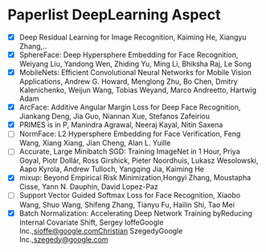 # Paperlist DeepLearning Aspect
- [x] Deep Residual Learning for Image Recognition, Kaiming He, Xiangyu Zhang,..
- [x] SphereFace: Deep Hypersphere Embedding for Face Recognition, Weiyang Liu, Yandong Wen, Zhiding Yu, Ming Li, Bhiksha Raj, Le Song
- [x] MobileNets: Efficient Convolutional Neural Networks for Mobile Vision Applications, Andrew G. Howard, Menglong Zhu, Bo Chen, Dmitry Kalenichenko, Weijun Wang, Tobias Weyand, Marco Andreetto, Hartwig Adam
- [x] ArcFace: Additive Angular Margin Loss for Deep Face Recognition, Jiankang Deng, Jia Guo, Niannan Xue, Stefanos Zafeiriou
- [x] PRIMES is in P, Manindra Agrawal, Neeraj Kayal, Nitin Saxena
- [ ] NormFace: L2 Hypersphere Embedding for Face Verification, Feng Wang, Xiang Xiang, Jian Cheng, Alan L. Yuille
- [ ] Accurate, Large Minibatch SGD: Training ImageNet in 1 Hour, Priya Goyal, Piotr Dollár, Ross Girshick, Pieter Noordhuis, Lukasz Wesolowski, Aapo Kyrola, Andrew Tulloch, Yangqing Jia, Kaiming He
- [x] mixup: Beyond Empirical Risk Minimization,Hongyi Zhang, Moustapha Cisse, Yann N. Dauphin, David Lopez-Paz
- [ ] Support Vector Guided Softmax Loss for Face Recognition, Xiaobo Wang, Shuo Wang, Shifeng Zhang, Tianyu Fu, Hailin Shi, Tao Mei 
- [x] Batch Normalization: Accelerating Deep Network Training byReducing Internal Covariate Shift, Sergey IoffeGoogle Inc.,sioffe@google.comChristian SzegedyGoogle Inc.,szegedy@google.com 

